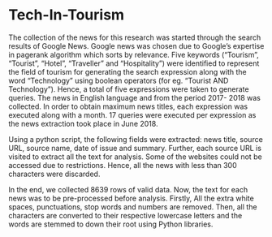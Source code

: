 # Tech-In-Tourism
The collection of the news for this research was started through the search results of Google News. Google news was chosen due to Google’s expertise in pagerank algorithm which sorts by relevance. Five keywords (“Tourism”, “Tourist”, “Hotel”, “Traveller” and “Hospitality”) were identified to represent the field of tourism for generating the search expression along with the word “Technology” using boolean operators (for eg. “Tourist AND Technology”). Hence, a total of five expressions were taken to generate queries. The news in English language and from the period 2017- 2018 was collected. In order to obtain maximum news titles, each expression was executed along with a month. 17 queries were executed per expression as the news extraction took place in June 2018. 

Using a python script, the following fields were extracted: news title, source URL, source name, date of issue and summary. Further, each source URL is visited to extract all the text for analysis. Some of the websites could not be accessed due to restrictions. Hence, all the news with less than 300 characters were discarded. 

In the end, we collected 8639 rows of valid data. Now, the text for each news was to be pre-processed before analysis. Firstly, All the extra white spaces, punctuations, stop words and numbers are removed. Then, all the characters are converted to their respective lowercase letters and the words are stemmed to down their root using Python libraries.

